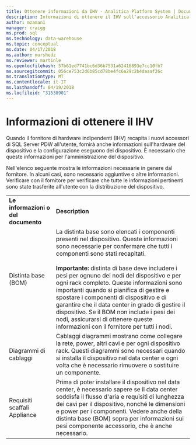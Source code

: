 ```yaml
---
title: Ottenere informazioni da IHV - Analitica Platform System | Documenti Microsoft
description: Informazioni di ottenere il IHV sull'accessorio Analitica Platform System.
author: mzaman1
manager: craigg
ms.prod: sql
ms.technology: data-warehouse
ms.topic: conceptual
ms.date: 04/17/2018
ms.author: murshedz
ms.reviewer: martinle
ms.openlocfilehash: 57b61ed7741bc6d36b7531a62416893e7cc10fb7
ms.sourcegitcommit: 056ce753c2d6b85cd78be4fc6a29c2b4daaaf26c
ms.translationtype: MT
ms.contentlocale: it-IT
ms.lasthandoff: 04/19/2018
ms.locfileid: "31538901"
---
```

# <a name="information-to-obtain-from-your-ihv"></a>Informazioni di ottenere il IHV
Quando il fornitore di hardware indipendenti (IHV) recapita i nuovi accessori di SQL Server PDW all'utente, fornirà anche informazioni sull'hardware del dispositivo e la configurazione eseguono del dispositivo. È necessario che queste informazioni per l'amministrazione del dispositivo.  
  
Nell'elenco seguente mostra le informazioni necessarie in genere dal fornitore. In alcuni casi, sono necessario aggiuntive o altre informazioni. Verificare con il fornitore per verificare che tutte le informazioni pertinenti sono state trasferite all'utente con la distribuzione del dispositivo.  
  
|||  
|-|-|  
|**Le informazioni o del documento**|**Description**|  
|Distinta base (BOM)|La distinta base sono elencati i componenti presenti nel dispositivo. Queste informazioni sono necessarie per confermare che tutti i componenti sono stati recapitati.<br /><br />**Importante:** distinta di base deve includere i pesi per ognuno dei nodi del dispositivo e per ogni rack completo. Queste informazioni sono importanti quando si pianifica di gestire e spostare i componenti di dispositivo e di garantire che il data center in grado di gestire il dispositivo. Se il BOM non include i pesi dei nodi, assicurarsi di ottenere queste informazioni con il fornitore per tutti i nodi.|  
|Diagrammi di cablaggi|Cablaggi diagrammi mostrano come collegare la rete, power, altri cavi e per ogni dispositivo rack. Questi diagrammi sono necessari quando si installa il dispositivo nel data center e ogni volta che è necessario rimuovere o sostituire un componente.|  
|Requisiti scaffali Appliance|Prima di poter installare il dispositivo nel data center, è necessario sapere se il data center soddisfa il flusso d'aria e requisiti di lunghezza dei cavi per il dispositivo, nonché le dimensioni e power per i componenti. Vedere anche della distinta base (BOM) sopra per informazioni sui pesi componente accessorio, che è anche necessario.|  
  
